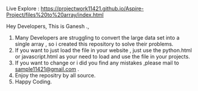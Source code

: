 Live Explore : 
https://projectwork11421.github.io/Aspire-Project/files%20to%20array/index.html

Hey Developers, This is Ganesh .,
1. Many Developers are struggling to convert the large data set into a single array , so i created this repository to solve their problems.
2. If you want to just load the file in your website , just use the python.html or javascript.html as your need to load and use the file in your projects.
3. If you want to change or i did you find any mistakes ,please mail to sample11421@gmail.com .
4. Enjoy the repositry by all source.
5. Happy Coding.
